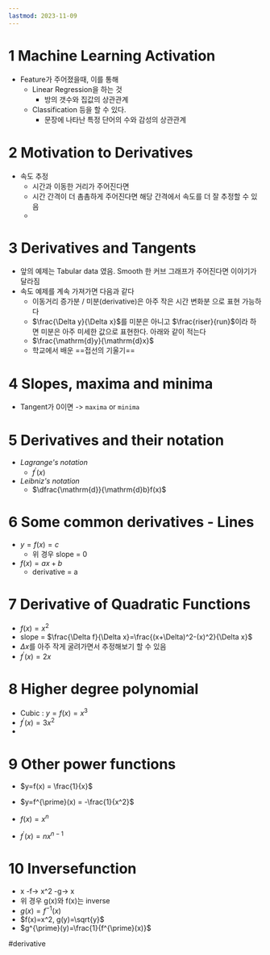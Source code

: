 ```yaml
---
lastmod: 2023-11-09
---
```

# 1 Machine Learning Activation
- Feature가 주어졌을때, 이를 통해
	- Linear Regression을 하는 것
		- 방의 갯수와 집값의 상관관계
	- Classification 등을 할 수 있다.
		- 문장에 나타난 특정 단어의 수와 감성의 상관관계

# 2 Motivation to Derivatives
- 속도 추정
	- 시간과 이동한 거리가 주어진다면
	- 시간 간격이 더 촘촘하게 주어진다면 해당 간격에서 속도를 더 잘 추정할 수 있음
	- 

# 3 Derivatives and Tangents
- 앞의 예제는 Tabular data 였음. Smooth 한 커브 그래프가 주어진다면 이야기가 달라짐
- 속도 예제를 계속 가져가면 다음과 같다
	- 이동거리 증가분 / 미분(derivative)은 아주 작은 시간 변화분 으로 표현 가능하다
	- $\frac{\Delta y}{\Delta x}$를 미분은 아니고 $\frac{riser}{run}$이라 하면 미분은 아주 미세한 값으로 표현한다. 아래와 같이 적는다
	- $\frac{\mathrm{d}y}{\mathrm{d}x}$
	- 학교에서 배운 ==접선의 기울기==

# 4 Slopes, maxima and minima
- Tangent가 0이면 -> `maxima` or `minima`

# 5 Derivatives and their notation
- *Lagrange's notation*
	- $f^{\prime}(x)$
- *Leibniz's notation*
	- $\dfrac{\mathrm{d}}{\mathrm{d}b}f(x)$

# 6 Some common derivatives - Lines
- $y = f(x) = c$
	- 위 경우 slope = 0
- $f(x) = ax+b$
	- derivative = a

# 7 Derivative of Quadratic Functions
- $f(x) = x^2$
- slope = $\frac{\Delta f}{\Delta x}=\frac{(x+\Delta)^2-(x)^2}{\Delta x}$ 
- $\Delta x$를 아주 작게 굴려가면서 추정해보기 할 수 있음
- $f^{\prime}(x) = 2x$

# 8 Higher degree polynomial
- Cubic : $y=f(x)=x^3$
- $f^{\prime}(x) = 3x^2$
-

# 9 Other power functions
- $y=f(x) = \frac{1}{x}$
- $y=f^{\prime}(x) = -\frac{1}{x^2}$

- $f(x) = x^n$
- $f^{\prime}(x) = nx^{n-1}$

# 10 Inversefunction
- x -f-> x^2 -g-> x
- 위 경우 g(x)와 f(x)는 inverse
- $g(x)=f^{-1}(x)$
- $f(x)=x^2, g(y)=\sqrt{y}$
- $g^{\prime}(y)=\frac{1}{f^{\prime}(x)}$


#derivative

